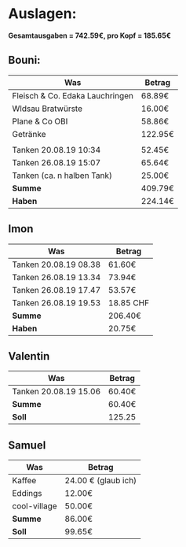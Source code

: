# Auslagen:

**Gesamtausgaben = 742.59€, pro Kopf = 185.65€**

## Bouni:

| Was | Betrag |
| ------------- | ------------- |
| Fleisch & Co. Edaka Lauchringen | 68.89€ |
| Wldsau Bratwürste | 16.00€ |
| Plane & Co OBI | 58.86€ |
| Getränke | 122.95€ |
| | |
| Tanken 20.08.19 10:34 | 52.45€ |
| Tanken 26.08.19 15:07 | 65.64€ |
| Tanken (ca. n halben Tank) | 25.00€ |
| **Summe** | 409.79€ |
| **Haben** | 224.14€ |

## Imon
| Was | Betrag |
| ------------- | ------------- |
|Tanken 20.08.19 08.38|61.60€|
|Tanken 26.08.19 13.34|73.94€|
|Tanken 26.08.19 17.47|53.57€|
|Tanken 26.08.19 19.53|18.85 CHF|
| **Summe** | 206.40€ |
| **Haben** | 20.75€ |

## Valentin
| Was | Betrag |
| ------------- | ------------- |
|Tanken 20.08.19 15.06|60.40€|
| **Summe** | 60.40€ |
| **Soll** | 125.25 |

## Samuel

| Was | Betrag |
| ------------- | ------------- |
| Kaffee | 24.00 € (glaub ich) |
| Eddings | 12.00€ |
| cool-village | 50.00€ |
| **Summe** | 86.00€ |
| **Soll** | 99.65€ |


